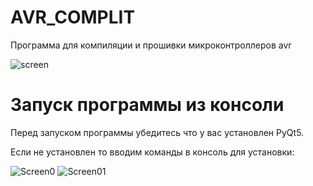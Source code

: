 # AVR_COMPLIT
Программа для компиляции и прошивки микроконтроллеров avr

![screen](https://user-images.githubusercontent.com/36957591/212601639-3a4a946f-aba5-4fe7-93c9-0571b6c01cbb.png)

# Запуск программы из консоли

Перед запуском программы убедитесь что у вас установлен PyQt5.

Если не установлен то вводим команды в консоль для установки:

![Screen0](https://user-images.githubusercontent.com/36957591/189531773-541815e5-8d98-426e-a170-6b3777d0bdcf.png)
![Screen01](https://user-images.githubusercontent.com/36957591/189531784-a81b9173-8b9c-49a9-bc31-2e5facf911f3.png)

